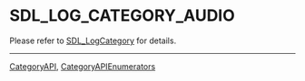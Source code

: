 # SDL_LOG_CATEGORY_AUDIO

Please refer to [SDL_LogCategory](SDL_LogCategory) for details.

----
[CategoryAPI](CategoryAPI), [CategoryAPIEnumerators](CategoryAPIEnumerators)

